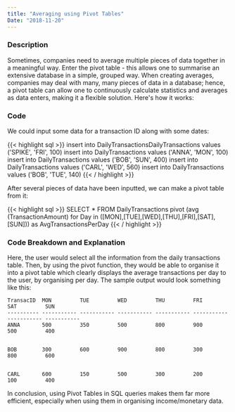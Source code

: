 ```yaml
---
title: "Averaging using Pivot Tables"
Date: "2018-11-20"
---
```



### Description
Sometimes, companies need to average multiple pieces of data together in a meaningful way. Enter the pivot table - this allows one to summarise an extensive database in a simple, grouped way. When creating averages, companies may deal with many, many pieces of data in a database; hence, a pivot table can allow one to continuously calculate statistics and averages as data enters, making it a flexible solution. Here's how it works: 

### Code
We could input some data for a transaction ID along with some dates:

{{< highlight sql  >}}
insert into DailyTransactionsDailyTransactions values ('SPIKE', 'FRI', 100)
insert into DailyTransactions values ('ANNA', 'MON', 100)
insert into DailyTransactions values ('BOB', 'SUN', 400)
insert into DailyTransactions values ('CARL', 'WED', 560)
insert into DailyTransactions values ('BOB', 'TUE', 140)
{{< / highlight >}}

After several pieces of data have been inputted, we can make a pivot table from it:

{{< highlight sql  >}}
SELECT * FROM DailyTransactions
pivot (avg (TransactionAmount) for Day in ([MON],[TUE],[WED],[THU],[FRI],[SAT],[SUN])) as AvgTransactionsPerDay
{{< / highlight >}}

### Code Breakdown and Explanation
Here, the user would select all the information from the daily transactions table. Then, by using the pivot function, they would be able to organise it into a pivot table which clearly displays the average transactions per day to the user, by organising per day.
The sample output would look something like this:

```
TransacID  MON         TUE         WED         THU         FRI         SAT         SUN
---------- ----------- ----------- ----------- ----------- ----------- ----------- -----------
ANNA       500         350         500         800         900         500         400


BOB        300         600         900         800         300         800         600


CARL       600         150         500         300         200         100         400
```

In conclusion, using Pivot Tables in SQL queries makes them far more efficient, especially when using them in organising income/monetary data.
